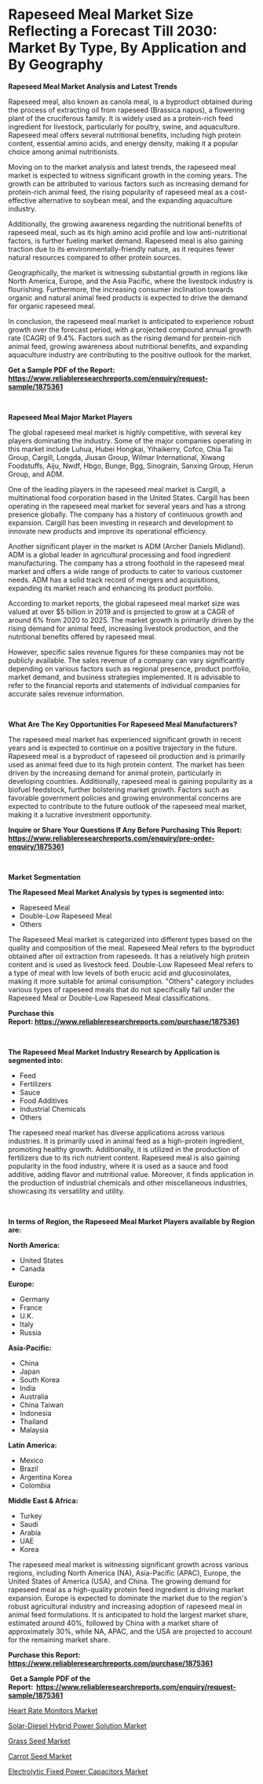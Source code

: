 <p><h1>Rapeseed Meal Market Size Reflecting a Forecast Till 2030: Market By Type, By Application and By Geography</h1></p><p><strong>Rapeseed Meal Market Analysis and Latest Trends</strong></p>
<p><p>Rapeseed meal, also known as canola meal, is a byproduct obtained during the process of extracting oil from rapeseed (Brassica napus), a flowering plant of the cruciferous family. It is widely used as a protein-rich feed ingredient for livestock, particularly for poultry, swine, and aquaculture. Rapeseed meal offers several nutritional benefits, including high protein content, essential amino acids, and energy density, making it a popular choice among animal nutritionists.</p><p>Moving on to the market analysis and latest trends, the rapeseed meal market is expected to witness significant growth in the coming years. The growth can be attributed to various factors such as increasing demand for protein-rich animal feed, the rising popularity of rapeseed meal as a cost-effective alternative to soybean meal, and the expanding aquaculture industry.</p><p>Additionally, the growing awareness regarding the nutritional benefits of rapeseed meal, such as its high amino acid profile and low anti-nutritional factors, is further fueling market demand. Rapeseed meal is also gaining traction due to its environmentally-friendly nature, as it requires fewer natural resources compared to other protein sources.</p><p>Geographically, the market is witnessing substantial growth in regions like North America, Europe, and the Asia Pacific, where the livestock industry is flourishing. Furthermore, the increasing consumer inclination towards organic and natural animal feed products is expected to drive the demand for organic rapeseed meal.</p><p>In conclusion, the rapeseed meal market is anticipated to experience robust growth over the forecast period, with a projected compound annual growth rate (CAGR) of 9.4%. Factors such as the rising demand for protein-rich animal feed, growing awareness about nutritional benefits, and expanding aquaculture industry are contributing to the positive outlook for the market.</p></p>
<p><strong>Get a Sample PDF of the Report:&nbsp; <a href="https://www.reliableresearchreports.com/enquiry/request-sample/1875361">https://www.reliableresearchreports.com/enquiry/request-sample/1875361</a></strong></p>
<p>&nbsp;</p>
<p><strong>Rapeseed Meal Major Market Players</strong></p>
<p><p>The global rapeseed meal market is highly competitive, with several key players dominating the industry. Some of the major companies operating in this market include Luhua, Hubei Hongkai, Yihaikerry, Cofco, Chia Tai Group, Cargill, Longda, Jiusan Group, Wilmar International, Xiwang Foodstuffs, Aiju, Nwdf, Hbgo, Bunge, Bgg, Sinograin, Sanxing Group, Herun Group, and ADM.</p><p>One of the leading players in the rapeseed meal market is Cargill, a multinational food corporation based in the United States. Cargill has been operating in the rapeseed meal market for several years and has a strong presence globally. The company has a history of continuous growth and expansion. Cargill has been investing in research and development to innovate new products and improve its operational efficiency.</p><p>Another significant player in the market is ADM (Archer Daniels Midland). ADM is a global leader in agricultural processing and food ingredient manufacturing. The company has a strong foothold in the rapeseed meal market and offers a wide range of products to cater to various customer needs. ADM has a solid track record of mergers and acquisitions, expanding its market reach and enhancing its product portfolio.</p><p>According to market reports, the global rapeseed meal market size was valued at over $5 billion in 2019 and is projected to grow at a CAGR of around 6% from 2020 to 2025. The market growth is primarily driven by the rising demand for animal feed, increasing livestock production, and the nutritional benefits offered by rapeseed meal.</p><p>However, specific sales revenue figures for these companies may not be publicly available. The sales revenue of a company can vary significantly depending on various factors such as regional presence, product portfolio, market demand, and business strategies implemented. It is advisable to refer to the financial reports and statements of individual companies for accurate sales revenue information.</p></p>
<p>&nbsp;</p>
<p><strong>What Are The Key Opportunities For Rapeseed Meal Manufacturers?</strong></p>
<p><p>The rapeseed meal market has experienced significant growth in recent years and is expected to continue on a positive trajectory in the future. Rapeseed meal is a byproduct of rapeseed oil production and is primarily used as animal feed due to its high protein content. The market has been driven by the increasing demand for animal protein, particularly in developing countries. Additionally, rapeseed meal is gaining popularity as a biofuel feedstock, further bolstering market growth. Factors such as favorable government policies and growing environmental concerns are expected to contribute to the future outlook of the rapeseed meal market, making it a lucrative investment opportunity.</p></p>
<p><strong>Inquire or Share Your Questions If Any Before Purchasing This Report: <a href="https://www.reliableresearchreports.com/enquiry/pre-order-enquiry/1875361">https://www.reliableresearchreports.com/enquiry/pre-order-enquiry/1875361</a></strong></p>
<p>&nbsp;</p>
<p><strong>Market Segmentation</strong></p>
<p><strong>The Rapeseed Meal Market Analysis by types is segmented into:</strong></p>
<p><ul><li>Rapeseed Meal</li><li>Double-Low Rapeseed Meal</li><li>Others</li></ul></p>
<p><p>The Rapeseed Meal market is categorized into different types based on the quality and composition of the meal. Rapeseed Meal refers to the byproduct obtained after oil extraction from rapeseeds. It has a relatively high protein content and is used as livestock feed. Double-Low Rapeseed Meal refers to a type of meal with low levels of both erucic acid and glucosinolates, making it more suitable for animal consumption. "Others" category includes various types of rapeseed meals that do not specifically fall under the Rapeseed Meal or Double-Low Rapeseed Meal classifications.</p></p>
<p><strong>Purchase this Report:&nbsp;<a href="https://www.reliableresearchreports.com/purchase/1875361">https://www.reliableresearchreports.com/purchase/1875361</a></strong></p>
<p>&nbsp;</p>
<p><strong>The Rapeseed Meal Market Industry Research by Application is segmented into:</strong></p>
<p><ul><li>Feed</li><li>Fertilizers</li><li>Sauce</li><li>Food Additives</li><li>Industrial Chemicals</li><li>Others</li></ul></p>
<p><p>The rapeseed meal market has diverse applications across various industries. It is primarily used in animal feed as a high-protein ingredient, promoting healthy growth. Additionally, it is utilized in the production of fertilizers due to its rich nutrient content. Rapeseed meal is also gaining popularity in the food industry, where it is used as a sauce and food additive, adding flavor and nutritional value. Moreover, it finds application in the production of industrial chemicals and other miscellaneous industries, showcasing its versatility and utility.</p></p>
<p>&nbsp;</p>
<p><strong>In terms of Region, the Rapeseed Meal Market Players available by Region are:</strong></p>
<p>
    <p> <strong> North America: </strong>
        <ul>
            <li>United States</li>
            <li>Canada</li>
        </ul>
        </p> 
    <p> <strong> Europe: </strong>
        <ul>
            <li>Germany</li>
            <li>France</li>
            <li>U.K.</li>
            <li>Italy</li>
            <li>Russia</li>
        </ul>
        </p> 
    <p> <strong> Asia-Pacific: </strong>
        <ul>
            <li>China</li>
            <li>Japan</li>
            <li>South Korea</li>
            <li>India</li>
            <li>Australia</li>
            <li>China Taiwan</li>
            <li>Indonesia</li>
            <li>Thailand</li>
            <li>Malaysia</li>
        </ul>
        </p> 
    <p> <strong> Latin America: </strong>
        <ul>
            <li>Mexico</li>
            <li>Brazil</li>
            <li>Argentina Korea</li>
            <li>Colombia</li>
        </ul>
        </p> 
    <p> <strong> Middle East & Africa: </strong>
        <ul>
            <li>Turkey</li>
            <li>Saudi</li>
            <li>Arabia</li>
            <li>UAE</li>
            <li>Korea</li>
        </ul>
    </p>
    </p>
<p><p>The rapeseed meal market is witnessing significant growth across various regions, including North America (NA), Asia-Pacific (APAC), Europe, the United States of America (USA), and China. The growing demand for rapeseed meal as a high-quality protein feed ingredient is driving market expansion. Europe is expected to dominate the market due to the region's robust agricultural industry and increasing adoption of rapeseed meal in animal feed formulations. It is anticipated to hold the largest market share, estimated around 40%, followed by China with a market share of approximately 30%, while NA, APAC, and the USA are projected to account for the remaining market share.</p></p>
<p><strong>Purchase this Report: <a href="https://www.reliableresearchreports.com/purchase/1875361">https://www.reliableresearchreports.com/purchase/1875361</a></strong></p>
<p>&nbsp;<strong>Get a Sample PDF of the Report:&nbsp;&nbsp;<a href="https://www.reliableresearchreports.com/enquiry/request-sample/1875361">https://www.reliableresearchreports.com/enquiry/request-sample/1875361</a></strong></p>
<p><strong></strong></p>
<p><p><a href="https://medium.com/@deannakling2927/heart-rate-monitors-market-comprehensive-assessment-by-type-application-and-geography-f03b481a72c8">Heart Rate Monitors Market</a></p><p><a href="https://www.linkedin.com/pulse/solar-diesel-hybrid-power-solution-market-research-report-aoxee/">Solar-Diesel Hybrid Power Solution Market</a></p><p><a href="https://github.com/deliacustodio40/Market-Research-Report-List-1/blob/main/grass-seed-market.md">Grass Seed Market</a></p><p><a href="https://github.com/maliyahmorrow6654/Market-Research-Report-List-1/blob/main/carrot-seed-market.md">Carrot Seed Market</a></p><p><a href="https://www.linkedin.com/pulse/electrolytic-fixed-power-capacitors-market-share-amp-new-wk8xe/">Electrolytic Fixed Power Capacitors Market</a></p></p>